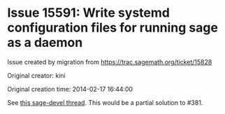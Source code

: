 # Issue 15591: Write systemd configuration files for running sage as a daemon

Issue created by migration from https://trac.sagemath.org/ticket/15828

Original creator: kini

Original creation time: 2014-02-17 16:44:00

See [this sage-devel thread](http://thread.gmane.org/gmane.comp.mathematics.sage.devel/70386).  This would be a partial solution to #381.
